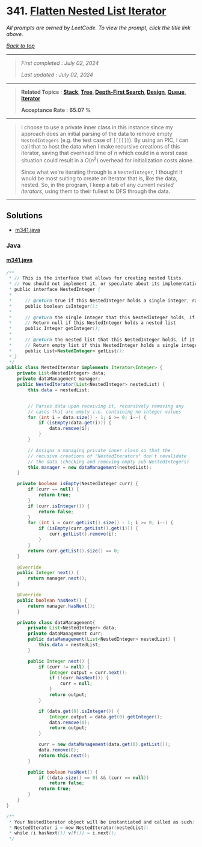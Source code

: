 # 341. [Flatten Nested List Iterator](<https://leetcode.com/problems/flatten-nested-list-iterator>)

*All prompts are owned by LeetCode. To view the prompt, click the title link above.*

*[Back to top](<../README.md>)*

------

> *First completed : July 02, 2024*
>
> *Last updated : July 02, 2024*

------

> **Related Topics** : **[Stack](<by_topic/Stack.md>), [Tree](<by_topic/Tree.md>), [Depth-First Search](<by_topic/Depth-First Search.md>), [Design](<by_topic/Design.md>), [Queue](<by_topic/Queue.md>), [Iterator](<by_topic/Iterator.md>)**
>
> **Acceptance Rate** : **65.07 %**

------

> I choose to use a private inner class in this instance since my 
> approach does an initial parsing of the data to remove empty `NestedIntegers` 
> (e.g. the test case of `[[[]]]`). By using an PIC, 
> I can call that to host the data when I make recursive creations of this 
> iterator, saving that overhead time of $n$ which could in a 
> worst case situation could result in a $O(n^2)$ overhead for initialization costs alone.
> 
> Since what we're iterating through is a `NestedInteger`, I thought it would 
> be most suiting to create an Iterator that is, like the data, nested. So, 
> in the program, I keep a tab of any current *nested iterators*, using them 
> to their fullest to DFS through the data.

------

## Solutions

- [m341.java](<../my-submissions/m341.java>)
### Java
#### [m341.java](<../my-submissions/m341.java>)
```Java
/**
 * // This is the interface that allows for creating nested lists.
 * // You should not implement it, or speculate about its implementation
 * public interface NestedInteger {
 *
 *     // @return true if this NestedInteger holds a single integer, rather than a nested list.
 *     public boolean isInteger();
 *
 *     // @return the single integer that this NestedInteger holds, if it holds a single integer
 *     // Return null if this NestedInteger holds a nested list
 *     public Integer getInteger();
 *
 *     // @return the nested list that this NestedInteger holds, if it holds a nested list
 *     // Return empty list if this NestedInteger holds a single integer
 *     public List<NestedInteger> getList();
 * }
 */
public class NestedIterator implements Iterator<Integer> {
    private List<NestedInteger> data;
    private dataManagement manager;
    public NestedIterator(List<NestedInteger> nestedList) {
        this.data = nestedList;


        // Parses data upon receiving it, recursively removing any
        // cases that are empty i.e. containing no integer values
        for (int i = data.size() - 1; i >= 0; i--) {
            if (isEmpty(data.get(i))) {
                data.remove(i);
            }
        }

        // Assigns a managing private inner class so that the 
        // recusive creations of "NestedIterators" don't revalidate
        // the data (checking and removing empty sub-NestedIntegers)
        this.manager = new dataManagement(nestedList);
    }

    private boolean isEmpty(NestedInteger curr) {
        if (curr == null) {
            return true;
        }
        if (curr.isInteger()) {
            return false;
        }
        for (int i = curr.getList().size() - 1; i >= 0; i--) {
            if (isEmpty(curr.getList().get(i))) {
                curr.getList().remove(i);
            }
        }
        return curr.getList().size() == 0;
    }

    @Override
    public Integer next() {
        return manager.next();
    }

    @Override
    public boolean hasNext() {
        return manager.hasNext();
    }

    private class dataManagement{
        private List<NestedInteger> data;
        private dataManagement curr;
        public dataManagement(List<NestedInteger> nestedList) {
            this.data = nestedList;
        }

        public Integer next() {
            if (curr != null) {
                Integer output = curr.next();
                if (!curr.hasNext()) {
                    curr = null;
                }
                return output;
            }

            if (data.get(0).isInteger()) {
                Integer output = data.get(0).getInteger();
                data.remove(0);
                return output;
            }

            curr = new dataManagement(data.get(0).getList());
            data.remove(0);
            return this.next();
        }

        public boolean hasNext() {
            if ((data.size() == 0) && (curr == null))
                return false;
            return true;
        }
    }
}

/**
 * Your NestedIterator object will be instantiated and called as such:
 * NestedIterator i = new NestedIterator(nestedList);
 * while (i.hasNext()) v[f()] = i.next();
 */
```

